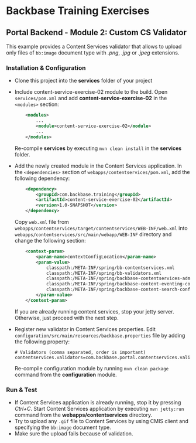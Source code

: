 # Backbase Training Exercises

## Portal Backend - Module 2: Custom CS Validator

This example provides a Content Services validator that allows to upload only files of `bb:image` document type with *.png*, *.jpg* or *.jpeg* extensions.

### Installation & Configuration

- Clone this project into the **services** folder of your project

- Include content-service-exercise-02 module to the build. Open `services/pom.xml` and add **content-service-exercise-02** in the `<modules>` section:
	```xml
	    <modules>
	        ...	    
	        <module>content-service-exercise-02</module>
	        ...
	    </modules>
	```	
	Re-compile **services** by executing `mvn clean install` in the **services** folder.

- Add the newly created module in the Content Services application. In the `<dependencies>` section of `webapps/contentservices/pom.xml`, add the following dependency:

	```xml
	    <dependency>
	        <groupId>com.backbase.training</groupId>
	        <artifactId>content-service-exercise-02</artifactId>
	        <version>1.0-SNAPSHOT</version>
	    </dependency>
	```

	Copy `web.xml` file from `webapps/contentservices/target/contentservices/WEB-INF/web.xml` into `webapps/contentservices/src/main/webapp/WEB-INF` directory and change the following section:
	
	```xml
        <context-param>
            <param-name>contextConfigLocation</param-name>
            <param-value>
                classpath:/META-INF/spring/bb-contentservices.xml
                classpath:/META-INF/spring/bb-validators.xml
                classpath:/META-INF/spring/backbase-contentservices-administration-business.xml
                classpath:/META-INF/spring/backbase-content-eventing-config.xml
                classpath:/META-INF/spring/backbase-content-search-config.xml
            </param-value>
        </context-param>
	```

	If you are already running content services, stop your jetty server. Otherwise, just proceed with the next step.     

- Register new validator in Content Services properties. Edit `configuration/src/main/resources/backbase.properties` file by adding the following property: 
    
    ```    
    # Validators (comma separated, order is important)
	contentservices.validators=com.backbase.portal.contentservices.validator.impl.RepositorySchemaValidator,com.backbase.portal.contentservices.validator.impl.CustomValidator
    ```
    Re-compile configuration module by running `mvn clean package` command from the **configuration** module.    

### Run & Test

- If Content Services application is already running, stop it by pressing *Ctrl+C*. Start Content Services application by executing `mvn jetty:run` command from the **webapps/contentservices** directory.
- Try to upload any `.gif` file to Content Services by using CMIS client and specifying the `bb:image` document type.
- Make sure the upload fails because of validation.
	
	
	
	
